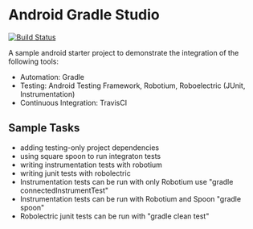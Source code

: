 Android Gradle Studio
====================

[![Build Status](https://travis-ci.org/ravidsrk/AndroidGradleStarter.png?branch=master)](https://travis-ci.org/ravidsrk/AndroidGradleStarter)


A sample android starter project to demonstrate the integration of the following tools:

- Automation:             Gradle
- Testing:                Android Testing Framework, Robotium, Roboelectric (JUnit, Instrumentation)
- Continuous Integration: TravisCI

Sample Tasks
------------

- adding testing-only project dependencies
- using square spoon to run integraton tests
- writing instrumentation tests with robotium
- writing junit tests with robolectric
- Instrumentation tests can be run with only Robotium use "gradle connectedInstrumentTest"
- Instrumentation tests can be run with Robotium and Spoon "gradle spoon"
- Robolectric junit tests can be run with "gradle clean test"

